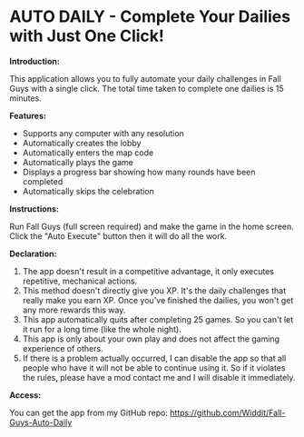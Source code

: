 # AUTO DAILY - Complete Your Dailies with Just One Click!

**Introduction:**

This application allows you to fully automate your daily challenges in Fall Guys with a single click. The total time taken to complete one dailies is 15 minutes.

**Features:**

- Supports any computer with any resolution
- Automatically creates the lobby
- Automatically enters the map code
- Automatically plays the game
- Displays a progress bar showing how many rounds have been completed
- Automatically skips the celebration

**Instructions:**

Run Fall Guys (full screen required) and make the game in the home screen. Click the "Auto Execute" button then it will do all the work.

**Declaration:**

1. The app doesn't result in a competitive advantage, it only executes repetitive, mechanical actions.
2. This method doesn't directly give you XP. It's the daily challenges that really make you earn XP. Once you've finished the dailies, you won't get any more rewards this way.
3. This app automatically quits after completing 25 games. So you can't let it run for a long time (like the whole night).
4. This app is only about your own play and does not affect the gaming experience of others.
5. If there is a problem actually occurred, I can disable the app so that all people who have it will not be able to continue using it. So if it violates the rules, please have a mod contact me and I will disable it immediately.

**Access:**

You can get the app from my GitHub repo: https://github.com/Widdit/Fall-Guys-Auto-Daily